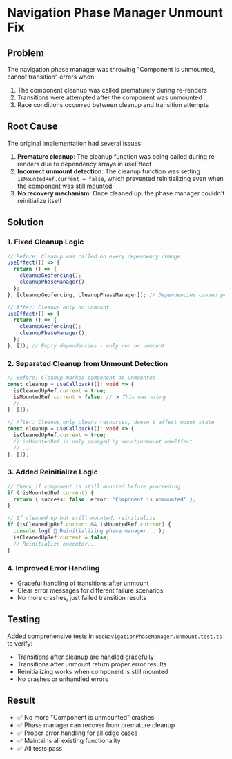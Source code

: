 # Navigation Phase Manager Unmount Fix

## Problem
The navigation phase manager was throwing "Component is unmounted, cannot transition" errors when:
1. The component cleanup was called prematurely during re-renders
2. Transitions were attempted after the component was unmounted
3. Race conditions occurred between cleanup and transition attempts

## Root Cause
The original implementation had several issues:
1. **Premature cleanup**: The cleanup function was being called during re-renders due to dependency arrays in useEffect
2. **Incorrect unmount detection**: The cleanup function was setting `isMountedRef.current = false`, which prevented reinitializing even when the component was still mounted
3. **No recovery mechanism**: Once cleaned up, the phase manager couldn't reinitialize itself

## Solution

### 1. Fixed Cleanup Logic
```typescript
// Before: Cleanup was called on every dependency change
useEffect(() => {
  return () => {
    cleanupGeofencing();
    cleanupPhaseManager();
  };
}, [cleanupGeofencing, cleanupPhaseManager]); // Dependencies caused premature cleanup

// After: Cleanup only on unmount
useEffect(() => {
  return () => {
    cleanupGeofencing();
    cleanupPhaseManager();
  };
}, []); // Empty dependencies - only run on unmount
```

### 2. Separated Cleanup from Unmount Detection
```typescript
// Before: Cleanup marked component as unmounted
const cleanup = useCallback((): void => {
  isCleanedUpRef.current = true;
  isMountedRef.current = false; // ❌ This was wrong
  // ...
}, []);

// After: Cleanup only cleans resources, doesn't affect mount state
const cleanup = useCallback((): void => {
  isCleanedUpRef.current = true;
  // isMountedRef is only managed by mount/unmount useEffect
  // ...
}, []);
```

### 3. Added Reinitialize Logic
```typescript
// Check if component is still mounted before proceeding
if (!isMountedRef.current) {
  return { success: false, error: 'Component is unmounted' };
}

// If cleaned up but still mounted, reinitialize
if (isCleanedUpRef.current && isMountedRef.current) {
  console.log('🔄 Reinitializing phase manager...');
  isCleanedUpRef.current = false;
  // Reinitialize executor...
}
```

### 4. Improved Error Handling
- Graceful handling of transitions after unmount
- Clear error messages for different failure scenarios
- No more crashes, just failed transition results

## Testing
Added comprehensive tests in `useNavigationPhaseManager.unmount.test.ts` to verify:
- Transitions after cleanup are handled gracefully
- Transitions after unmount return proper error results
- Reinitializing works when component is still mounted
- No crashes or unhandled errors

## Result
- ✅ No more "Component is unmounted" crashes
- ✅ Phase manager can recover from premature cleanup
- ✅ Proper error handling for all edge cases
- ✅ Maintains all existing functionality
- ✅ All tests pass